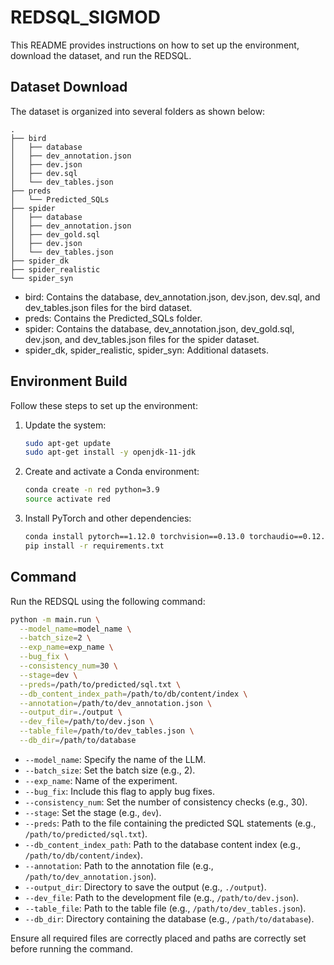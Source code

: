 # REDSQL_SIGMOD

This README provides instructions on how to set up the environment, download the dataset, and run the REDSQL.

## Dataset Download

The dataset is organized into several folders as shown below:

```
.
├── bird
│   ├── database
│   ├── dev_annotation.json
│   ├── dev.json
│   ├── dev.sql
│   └── dev_tables.json
├── preds
│   └── Predicted_SQLs
├── spider
│   ├── database
│   ├── dev_annotation.json
│   ├── dev_gold.sql
│   ├── dev.json
│   └── dev_tables.json
├── spider_dk
├── spider_realistic
└── spider_syn
```

- bird: Contains the database, dev_annotation.json, dev.json, dev.sql, and dev_tables.json files for the bird dataset.
- preds: Contains the Predicted_SQLs folder.
- spider: Contains the database, dev_annotation.json, dev_gold.sql, dev.json, and dev_tables.json files for the spider dataset.
- spider_dk, spider_realistic, spider_syn: Additional datasets.


## Environment Build

Follow these steps to set up the environment:

1. Update the system:

   ```bash
   sudo apt-get update
   sudo apt-get install -y openjdk-11-jdk
   ```

2. Create and activate a Conda environment:

   ```bash
   conda create -n red python=3.9
   source activate red
   ```

3. Install PyTorch and other dependencies:

   ```bash
   conda install pytorch==1.12.0 torchvision==0.13.0 torchaudio==0.12.0 cudatoolkit=11.3 -c pytorch
   pip install -r requirements.txt
   ```

## Command


Run the REDSQL using the following command:

```bash
python -m main.run \
  --model_name=model_name \
  --batch_size=2 \
  --exp_name=exp_name \
  --bug_fix \
  --consistency_num=30 \
  --stage=dev \
  --preds=/path/to/predicted/sql.txt \
  --db_content_index_path=/path/to/db/content/index \
  --annotation=/path/to/dev_annotation.json \
  --output_dir=./output \
  --dev_file=/path/to/dev.json \
  --table_file=/path/to/dev_tables.json \
  --db_dir=/path/to/database
```


- `--model_name`: Specify the name of the LLM.
- `--batch_size`: Set the batch size (e.g., 2).
- `--exp_name`: Name of the experiment.
- `--bug_fix`: Include this flag to apply bug fixes.
- `--consistency_num`: Set the number of consistency checks (e.g., 30).
- `--stage`: Set the stage (e.g., `dev`).
- `--preds`: Path to the file containing the predicted SQL statements (e.g., `/path/to/predicted/sql.txt`).
- `--db_content_index_path`: Path to the database content index (e.g., `/path/to/db/content/index`).
- `--annotation`: Path to the annotation file (e.g., `/path/to/dev_annotation.json`).
- `--output_dir`: Directory to save the output (e.g., `./output`).
- `--dev_file`: Path to the development file (e.g., `/path/to/dev.json`).
- `--table_file`: Path to the table file (e.g., `/path/to/dev_tables.json`).
- `--db_dir`: Directory containing the database (e.g., `/path/to/database`).

Ensure all required files are correctly placed and paths are correctly set before running the command.


